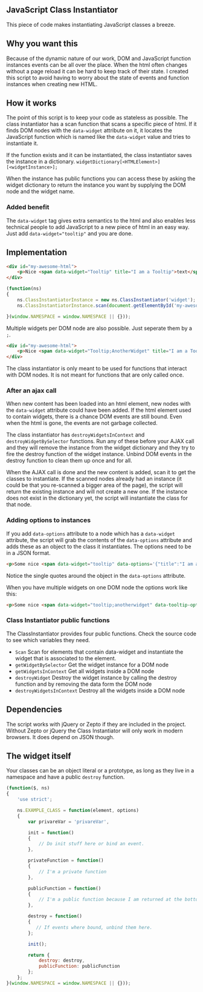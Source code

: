 ## JavaScript Class Instantiator
This piece of code makes instantiating JavaScript classes a breeze.

## Why you want this
Because of the dynamic nature of our work, DOM and JavaScript function instances events can be all over the place.
When the html often changes without a page reload it can be hard to keep track of their state.
I created this script to avoid having to worry about the state of events and function instances when creating new HTML.

## How it works
The point of this script is to keep your code as stateless as possible.
The class instantiator has a scan function that scans a specific piece of html.
If it finds DOM nodes with the `data-widget` attribute on it, it locates the JavaScript function which is named like the `data-widget` value and tries to instantiate it.

If the function exists and it can be instantiated, the class instantiator saves the instance in a dictionary.
`widgetDictionary[<HTMLElement>][<widgetInstance>];`

When the instance has public functions you can access these by asking the widget dictionary to return the instance you want by supplying the DOM node and the widget name.

### Added benefit
The `data-widget` tag gives extra semantics to the html and also enables less
technical people to add JavaScript to a new piece of html in an easy way.
Just add `data-widget="tooltip"` and you are done.

## Implementation
```html
<div id="my-awesome-html">
    <p>Nice <span data-widget="Tooltip" title="I am a Tooltip">text</span> about something.</p>
</div>
```

```javascript
(function(ns)
{
    ns.ClassInstantiatorInstance = new ns.ClassInstantiator('widget');
    ns.ClassInstantiatorInstance.scan(document.getElementById('my-awesome-html'));

}(window.NAMESPACE = window.NAMESPACE || {}));
```

Multiple widgets per DOM node are also possible. Just seperate them by a `;`.

```html
<div id="my-awesome-html">
    <p>Nice <span data-widget="Tooltip;AnotherWidget" title="I am a Tooltip">text</span> about something.</p>
</div>
```
The class instantiator is only meant to be used for functions that interact with DOM nodes. It is not meant for functions that are only called once.

### After an ajax call
When new content has been loaded into an html element, new nodes with the `data-widget` attribute could have been added.
If the html element used to contain widgets, there is a chance DOM events are still bound.
Even when the html is gone, the events are not garbage collected.

The class instantiator has `destroyWidgetsInContext` and `destroyWidgetBySelector` functions.
Run any of these before your AJAX call and they will remove the instance from the widget dictionary and they try to fire the destroy function of the widget instance.
Unbind DOM events in the destroy function to clean them up once and for all.

When the AJAX call is done and the new content is added, scan it to get the classes to instantiate.
If the scanned nodes already had an instance (it could be that you re-scanned a bigger area of the page), the script will return the existing instance
and will not create a new one.
If the instance does not exist in the dictionary yet, the script will instantiate the class for that node.

### Adding options to instances
If you add `data-options` attribute to a node which has a `data-widget` attribute,
the script will grab the contents of the `data-options` attribute and adds these
as an object to the class it instantiates. The options need to be in a JSON format.

```html
<p>Some nice <span data-widget="tooltip" data-options='{"title":"I am a tooltip"}'>text</span> about something.</p>
```
Notice the single quotes around the object in the `data-options` attribute.

When you have multiple widgets on one DOM node the options work like this:
```html
<p>Some nice <span data-widget="tooltip;anotherwidget" data-tooltip-options='{"title":"I am a tooltip"}' data-anotherwidget-options='{"option":"option value"}'>text</span> about something.</p>
```

### Class Instantiator public functions
The ClassInstantiator provides four public functions. Check the source code to see which variables they need.
* `Scan` Scan for elements that contain data-widget and instantiate the widget that is associated to the element.
* `getWidgetBySelector` Get the widget instance for a DOM node
* `getWidgetsInContext` Get all widgets inside a DOM node
* `destroyWidget` Destroy the widget instance by calling the destroy function and by removing the data form the DOM node
* `destroyWidgetsInContext` Destroy all the widgets inside a DOM node

## Dependencies
The script works with jQuery or Zepto if they are included in the project.
Without Zepto or jQuery the Class Instantiator will only work in modern browsers.
It does depend on JSON though.

## The widget itself
Your classes can be an object literal or a prototype, as long as they live in a namespace and have a public `destroy` function.

```javascript
(function($, ns)
{
	'use strict';

    ns.EXAMPLE_CLASS = function(element, options)
    {
        var privareVar = 'privareVar',

        init = function()
        {
            // Do init stuff here or bind an event.
        },

        privateFunction = function()
        {
            // I'm a private function
        },

        publicFunction = function()
        {
            // I'm a public function because I am returned at the bottom.
        },

        destroy = function()
        {
           // If events where bound, unbind them here.
        };

        init();

        return {
            destroy: destroy,
            publicFunction: publicFunction
        };
    };
}(window.NAMESPACE = window.NAMESPACE || {}));
```